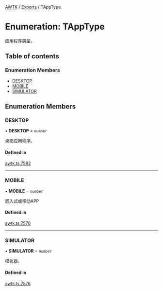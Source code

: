 [AWTK](../README.md) / [Exports](../modules.md) / TAppType

# Enumeration: TAppType

应用程序类型。

## Table of contents

### Enumeration Members

- [DESKTOP](TAppType.md#desktop)
- [MOBILE](TAppType.md#mobile)
- [SIMULATOR](TAppType.md#simulator)

## Enumeration Members

### DESKTOP

• **DESKTOP** = `number`

桌面应用程序。

#### Defined in

[awtk.ts:7582](https://github.com/zlgopen/awtk-binding/blob/145cdd58/tools/code_gen/js/output/awtk.ts#L7582)

___

### MOBILE

• **MOBILE** = `number`

嵌入式或移动APP

#### Defined in

[awtk.ts:7570](https://github.com/zlgopen/awtk-binding/blob/145cdd58/tools/code_gen/js/output/awtk.ts#L7570)

___

### SIMULATOR

• **SIMULATOR** = `number`

模拟器。

#### Defined in

[awtk.ts:7576](https://github.com/zlgopen/awtk-binding/blob/145cdd58/tools/code_gen/js/output/awtk.ts#L7576)

